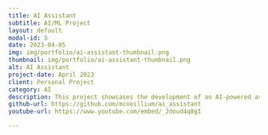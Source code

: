 ```yaml
---
title: AI Assistant
subtitle: AI/ML Project
layout: default
modal-id: 5
date: 2023-04-05
img: img/portfolio/ai-assistant-thumbnail.png
thumbnail: img/portfolio/ai-assistant-thumbnail.png
alt: AI Assistant
project-date: April 2023
client: Personal Project
category: AI
description: This project showcases the development of an AI-powered assistant that enhances productivity by automating tasks, offering intelligent recommendations, and interacting with users through natural language processing. Explore the process of fine-tuning models, integrating AI into different interfaces, and creating functional, real-world applications.
github-url: https://github.com/mcneillium/ai_assistant
youtube-url: https://www.youtube.com/embed/_2doud4q8gI

---
```


